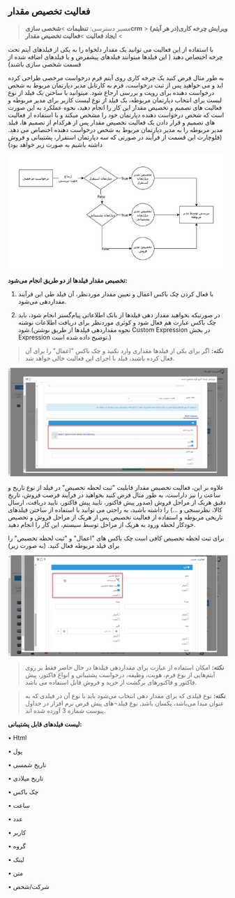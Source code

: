 ## فعالیت تخصیص مقدار 

> مسیر دسترسی:  **تنظیمات** >**شخصی سازیcrm** > **ویرایش چرخه کاری(در هر آیتم)** > **ایجاد فعالیت** >**فعالیت تخصیص مقدار**

با استفاده از این فعالیت می توانید یک مقدار دلخواه را به یکی از فیلدهای آیتم تحت چرخه اختصاص دهید ( این فیلدها میتوانند فیلدهای پیشفرض و یا فیلدهای اضافه شده از قسمت شخصی سازی باشند)

به طور مثال فرض کنید یک چرخه کاری روی آیتم فرم درخواست مرخصی طراحی کرده اید و می خواهید پس از ثبت درخواست، فرم به کارتابل مدیر دپارتمان مربوط به شخص درخواست دهنده برای رویت و بررسی ارجاع شود. میتوانید با ساختن یک فیلد از نوع لیست برای انتخاب دپارتمان مربوطه، یک فیلد از نوع لیست کاربر برای مدیر مربوطه و فعالیت های تصمیم و تخصیص مقدار این کار را انجام دهید، نحوه عملکرد به این صورت است که شخص درخواست دهنده دپارتمان خود را مشخص میکند و با استفاده از فعالیت های تصمیم و قرار دادن یک فعالیت تخصیص مقدار پس از هرکدام از تصمیم ها، فیلد مدیر مربوطه را به مدیر دپارتمان مربوط به شخص درخواست دهنده اختصاص می دهد. (فلوچارت این قسمت از فرآیند در صورتی که سه دپارتمان استقرار، پشتیبانی و فروش داشته باشیم به صورت زیر خواهد بود)
 
 ![](Setavalue1.png)

**تخصیص مقدار فیلدها از دو طریق انجام می‌شود:**

1)	با فعال کردن چک باکس اعمال و تعیین مقدار موردنظر، آن فیلد طی این فرآیند مقداردهی می‌شود.

2)	در صورتیکه بخواهید مقدار دهی فیلدها از بانک اطلاعاتی پیام‌گستر انجام شود، باید چک باکس  عبارت هم فعال شود و کوئری موردنظر برای دریافت اطلاعات نوشته شود.(نحوه مقداردهی فیلدها از طریق نوشتن Custom Expression در بخش Expression توضیح داده شده است.)

> **نکته:** اگر برای یکی از فیلدها مقداری وارد نکنید و چک باکس "اعمال" را برای آن فعال کرده باشید، فیلد با اجرای این فعالیت خالی خواهد شد.


![](allocate1.png)


علاوه بر این، فعالیت تخصیص مقدار قابلیت "ثبت لحظه تخصیص" در فیلد از نوع تاریخ و ساعت را نیز داراست، به طور مثال فرض کنید بخواهید در فرآیند فرصت فروش، تاریخ دقیق هریک از مراحل فروش (صدور پیش فاکتور، تایید پیش فاکتور، تایید دریافت، ارسال کالا، نظرسنجی و ...) را داشته باشید، به راحتی می توانید با استفاده از ساختن فیلدهای تاریخی مربوطه و استفاده از فعالیت تخصیص پس از هریک از مراحل فروش و تخصیص خودکار لحظه ورود به هریک از مراحل توسط سیستم، این کار را انجام دهید.

برای ثبت لحظه تخصیص کافی است چک باکس های "اعمال" و "ثبت لحظه تخصیص" را برای فیلد مربوطه فعال کنید. (به صورت زیر)

![](allocate3.png)


> **نکته:** امکان استفاده از عبارت برای مقداردهی فیلدها در حال حاضر فقط بر روی آیتم‌هایی از نوع فرم، هویت، وظیفه، درخواست پشتیبانی و انواع فاکتور، پیش فاکتور و فاکتورهای برگشت از خرید و فروش قابل استفاده می باشد.

> **نکته:** نوع فیلدی که برای مقدار دهی انتخاب می‌شود باید با نوع آن در فیلدی که به عنوان مبدا می‌باشد، یکسان باشد. نوع فیلد¬های پیش فرض نرم افزار در جداول پیوست شماره 3 آورده شده اند.

**لیست فیلدهای قابل پشتیبانی:**

•	Html

•	پول

•	تاریخ شمسی

•	تاریخ میلادی

•	چک باکس

•	ساعت 

•	عدد

•	کاربر

•	گروه

•	لینک

•	متن 

•	شرکت/شخص
